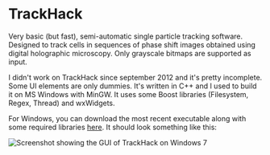 TrackHack
=========

Very basic (but fast), semi-automatic single particle tracking software. Designed to track cells in
sequences of phase shift images obtained using digital holographic microscopy. Only grayscale
bitmaps are supported as input.

I didn't work on TrackHack since september 2012 and it's pretty incomplete. Some UI elements are
only dummies. It's written in C++ and I used to build it on MS Windows with MinGW. It uses some
Boost libraries (Filesystem, Regex, Thread) and wxWidgets.

For Windows, you can download the most recent executable along with some required libraries
[here](https://ubuntuone.com/3pZOERfI4xPvRxZabHpejG). It should look something like this:

![Screenshot showing the GUI of TrackHack on Windows 7](https://ubuntuone.com/256KQltWhRru3BKtGvsFbQ "Trackees are added by entering a name in the text box and hitting return. The right list box shows the frames in which the user marked the selected cell's position (to correct its trajectory).")
